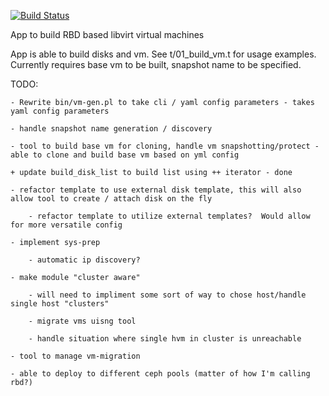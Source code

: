 [![Build Status](https://secure.travis-ci.org/three18ti/Build-VM.png?branch=cluster)](https://travis-ci.org/three18ti/Build-VM)

App to build RBD based libvirt virtual machines

App is able to build disks and vm.  See t/01_build_vm.t for usage examples.
Currently requires base vm to be built, snapshot name to be specified.

TODO:

    - Rewrite bin/vm-gen.pl to take cli / yaml config parameters - takes yaml config parameters

    - handle snapshot name generation / discovery

    - tool to build base vm for cloning, handle vm snapshotting/protect - able to clone and build base vm based on yml config

    + update build_disk_list to build list using ++ iterator - done

    - refactor template to use external disk template, this will also allow tool to create / attach disk on the fly

        - refactor template to utilize external templates?  Would allow for more versatile config

    - implement sys-prep

        - automatic ip discovery?

    - make module "cluster aware"

        - will need to impliment some sort of way to chose host/handle single host "clusters"

        - migrate vms uisng tool

        - handle situation where single hvm in cluster is unreachable

    - tool to manage vm-migration 

    - able to deploy to different ceph pools (matter of how I'm calling rbd?)
